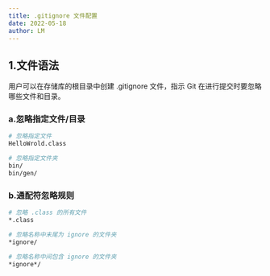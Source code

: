 ```yaml
---
title: .gitignore 文件配置
date: 2022-05-18
author: LM
---
```


## 1.文件语法

用户可以在存储库的根目录中创建 .gitignore 文件，指示 Git 在进行提交时要忽略哪些文件和目录。

### a.忽略指定文件/目录

```bash
# 忽略指定文件
HelloWrold.class

# 忽略指定文件夹
bin/
bin/gen/
```

### b.通配符忽略规则

```bash
# 忽略 .class 的所有文件
*.class

# 忽略名称中末尾为 ignore 的文件夹
*ignore/

# 忽略名称中间包含 ignore 的文件夹
*ignore*/
```

